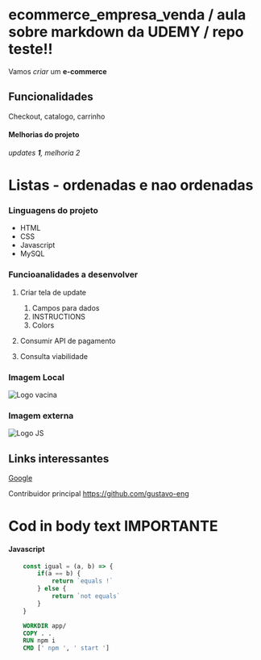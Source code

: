 # ecommerce_empresa_venda / aula sobre markdown da UDEMY / repo teste!!

Vamos *criar* um **e-commerce** 

## Funcionalidades 

Checkout, catalogo, carrinho 

#### Melhorias do projeto 

 _updates **1**, melhoria 2_


# Listas - ordenadas e nao ordenadas 

### Linguagens do projeto 

* HTML 
* CSS
* Javascript 
* MySQL 

### Funcioanalidades a desenvolver 

1. Criar tela de update 
    1. Campos para dados 
    2. INSTRUCTIONS   
    3. Colors 

2. Consumir API de pagamento 

3. Consulta viabilidade 


### Imagem Local 

![Logo vacina](ecommerce\img\siringa.png)



### Imagem externa 

![Logo JS](https://cdn.jsdelivr.net/gh/devicons/devicon/icons/javascript/javascript-original.svg)



## Links interessantes 

[Google](https://www.google.com)

Contribuidor principal https://github.com/gustavo-eng


# Cod in body text IMPORTANTE 
#### Javascript 

```javascript
    const igual = (a, b) => {
        if(a == b) {
            return `equals !`
        } else {
            return `not equals`
        }
    }
```

```dockerfile
    WORKDIR app/ 
    COPY . .  
    RUN npm i
    CMD [' npm ', ' start ']
```


























